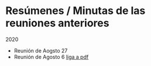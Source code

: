 # Resúmenes / Minutas de las reuniones anteriores


2020
* Reunión de Aogsto 27  
* Reunión de Agosto 6 [liga a pdf](EsquinaCTOs-agosto-6-2020.pdf)



